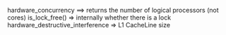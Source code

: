 hardware_concurrency ==> returns the number of logical processors (not cores)
is_lock_free() => internally whether there is a lock
hardware_destructive_interference => L1 CacheLine size